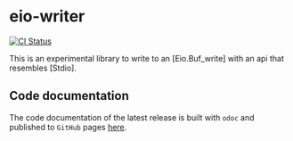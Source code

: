 # eio-writer

[![CI Status](https://github.com/mbarbin/eio-writer/workflows/ci/badge.svg)](https://github.com/mbarbin/eio-writer/actions/workflows/ci.yml)

This is an experimental library to write to an [Eio.Buf_write] with an api that
resembles [Stdio].

## Code documentation

The code documentation of the latest release is built with `odoc` and published
to `GitHub` pages [here](https://mbarbin.github.io/eio-writer).
